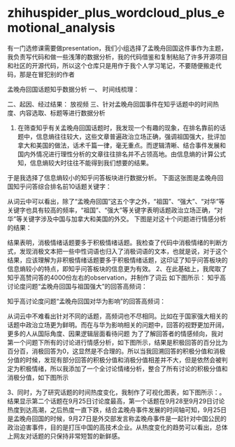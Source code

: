 # zhihuspider_plus_wordcloud_plus_emotional_analysis
有一门选修课需要做presentation，我们小组选择了孟晚舟回国这件事作为主题，我负责写代码和做一些浅薄的数据分析，我的代码借鉴和复制粘贴了许多开源项目和社区的开源代码，所以这个仓库只是用作于我个人学习笔记，不要随便搬走代码，那是在冒犯别的作者

孟晚舟回国话题知乎数据分析
一、 时间线梳理：
 
二、起因、经过结果：
放视频
三、针对孟晚舟回国事件在知乎话题中的时间热度、内容选取、标题等进行数据分析
1. 在筛查知乎有关孟晚舟回国话题时，我发现一个有趣的现象，在排名靠前的话题中，信息熵往往较大，这些文章普遍政治立场正确，强调祖国强大，批评加拿大和美国的做法，话术千篇一律，毫无重点。而逻辑清晰、结合事件发展和国内外情况进行理性分析的文章往往排名并不占领高地。由信息熵的计算公式知，信息熵较大时往往不能得到我们想要的结果。
 
于是我选择了信息熵较小的知乎问答板块进行数据分析。
下面这张图是孟晚舟回国知乎问答综合排名前10话题关键字：
 
从词云中可以看出，除了“孟晚舟回国”这五个字之外，“祖国”、“强大”、“对华”等关键字也具有较高的频率，“祖国”、“强大”等关键字表明话题政治立场正确，“对华”等关键字涉及中国与加拿大和美国的外交。
下图是对这十个问题进行情感分析的结果：
 
结果表明，消极情绪话题要多于积极情绪话题。我检查了代码中消极情绪的判断方式，发现消极文本把一些中性词语也归入了消极词语的文本，也就是说，对于这个结果，应该理解为非积极情绪话题要多于积极情绪话题，这印证了知乎问答板块的信息熵较小的特点，即知乎问答板块的信息更为有效。
2、在此基础上，我爬取了知乎高赞问答的4000份左右的observation，并制作了词云
如下图所示：
知乎高讨论度问题“孟晚舟回国与祖国强大”的回答高频词：
 
知乎高讨论度问题“孟晚舟回国对华为影响”的回答高频词：
 
从词云中不难看出针对不同的话题，高频词也不尽相同。比如在于国家强大相关的话题中政治立场更为鲜明。而在与华为影响相关的问题中，回答的视野更加开阔，更多的人从国际角度、因果逻辑层面看待问题
为了了解回答者的情感倾向，我对第一个问题下所有的讨论进行情感分析，如下图所示，结果是积极回答的百分比为百分百，消极回答为0，这显然是不合理的。所以当我回溯回答的积极分值和消极分值的时候，发现有部分回答的积极分值和消极分值相差并不大，但是依然会被判定为积极情绪，所以我添加了一个全讨论情绪分析，整合了所有讨论的积极分值和消极分值，如下图所示

 
 
 
3、同时，为了研究话题的时间热度变化，我制作了可视化图表，如下图所示：。
结果显示第二个话题在9月25日讨论度最高，第一个话题在9月28至9月29日讨论热度到达高潮，之后热度一直下跌，结合孟晚舟事件发展的时间轴可知，9月25日是孟晚舟回国的时候，9月27日是外交部发言称孟晚舟事件是一起针对中国公民的政治迫害事件，目的是打压中国的高技术企业。从热度变化的趋势可以看出，总体上网友对话题的只保持非常短暂的新鲜感。
 
 

